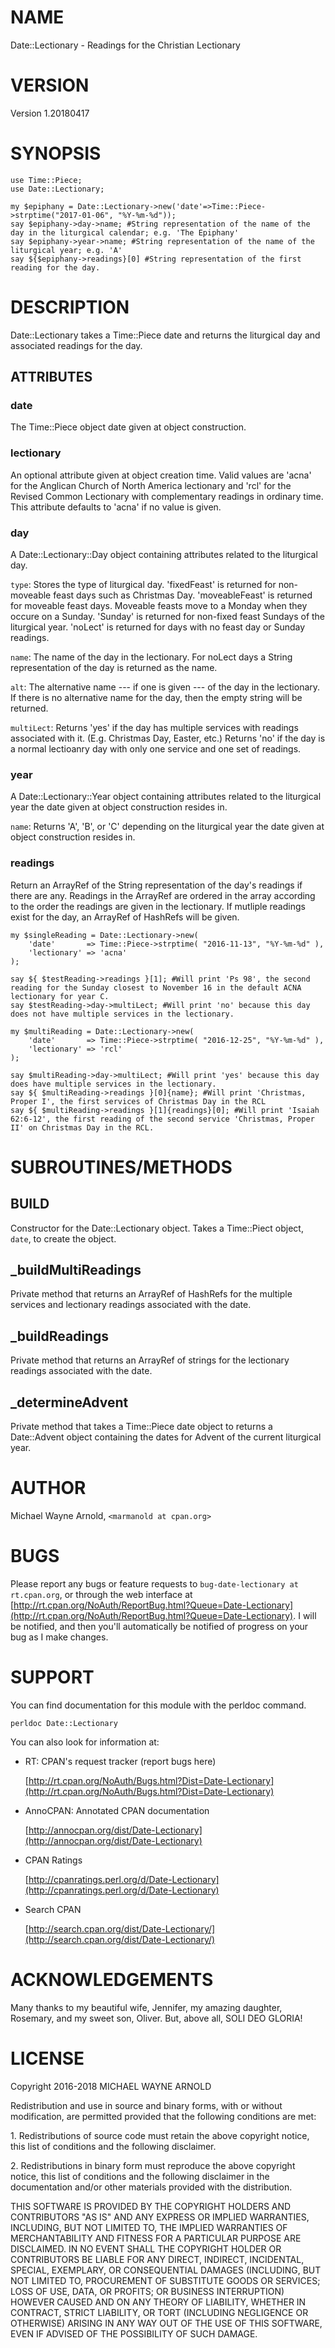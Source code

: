 # NAME

Date::Lectionary - Readings for the Christian Lectionary

# VERSION

Version 1.20180417

# SYNOPSIS

    use Time::Piece;
    use Date::Lectionary;

    my $epiphany = Date::Lectionary->new('date'=>Time::Piece->strptime("2017-01-06", "%Y-%m-%d"));
    say $epiphany->day->name; #String representation of the name of the day in the liturgical calendar; e.g. 'The Epiphany'
    say $epiphany->year->name; #String representation of the name of the liturgical year; e.g. 'A'
    say ${$epiphany->readings}[0] #String representation of the first reading for the day.

# DESCRIPTION

Date::Lectionary takes a Time::Piece date and returns the liturgical day and associated readings for the day.

## ATTRIBUTES

### date

The Time::Piece object date given at object construction.

### lectionary

An optional attribute given at object creation time.  Valid values are 'acna' for the Anglican Church of North America lectionary and 'rcl' for the Revised Common Lectionary with complementary readings in ordinary time.  This attribute defaults to 'acna' if no value is given.

### day

A Date::Lectionary::Day object containing attributes related to the liturgical day.

`type`: Stores the type of liturgical day. 'fixedFeast' is returned for non-moveable feast days such as Christmas Day. 'moveableFeast' is returned for moveable feast days.  Moveable feasts move to a Monday when they occure on a Sunday. 'Sunday' is returned for non-fixed feast Sundays of the liturgical year.  'noLect' is returned for days with no feast day or Sunday readings.

`name`: The name of the day in the lectionary.  For noLect days a String representation of the day is returned as the name.

`alt`: The alternative name --- if one is given --- of the day in the lectionary.  If there is no alternative name for the day, then the empty string will be returned.

`multiLect`: Returns 'yes' if the day has multiple services with readings associated with it.  (E.g. Christmas Day, Easter, etc.)  Returns 'no' if the day is a normal lectioanry day with only one service and one set of readings.

### year

A Date::Lectionary::Year object containing attributes related to the liturgical year the date given at object construction resides in.

`name`: Returns 'A', 'B', or 'C' depending on the liturgical year the date given at object construction resides in.

### readings

Return an ArrayRef of the String representation of the day's readings if there are any.  Readings in the ArrayRef are ordered in the array according to the order the readings are given in the lectionary.  If mutliple readings exist for the day, an ArrayRef of HashRefs will be given.

    my $singleReading = Date::Lectionary->new(
        'date'       => Time::Piece->strptime( "2016-11-13", "%Y-%m-%d" ),
        'lectionary' => 'acna'
    );

    say ${ $testReading->readings }[1]; #Will print 'Ps 98', the second reading for the Sunday closest to November 16 in the default ACNA lectionary for year C.
    say $testReading->day->multiLect; #Will print 'no' because this day does not have multiple services in the lectionary.

    my $multiReading = Date::Lectionary->new(
        'date'       => Time::Piece->strptime( "2016-12-25", "%Y-%m-%d" ),
        'lectionary' => 'rcl'
    );

    say $multiReading->day->multiLect; #Will print 'yes' because this day does have multiple services in the lectionary.
    say ${ $multiReading->readings }[0]{name}; #Will print 'Christmas, Proper I', the first services of Christmas Day in the RCL
    say ${ $multiReading->readings }[1]{readings}[0]; #Will print 'Isaiah 62:6-12', the first reading of the second service 'Christmas, Proper II' on Christmas Day in the RCL.

# SUBROUTINES/METHODS

## BUILD

Constructor for the Date::Lectionary object.  Takes a Time::Piect object, `date`, to create the object.

## \_buildMultiReadings

Private method that returns an ArrayRef of HashRefs for the multiple services and lectionary readings associated with the date.

## \_buildReadings

Private method that returns an ArrayRef of strings for the lectionary readings associated with the date.

## \_determineAdvent

Private method that takes a Time::Piece date object to returns a Date::Advent object containing the dates for Advent of the current liturgical year.

# AUTHOR

Michael Wayne Arnold, `<marmanold at cpan.org>`

# BUGS

Please report any bugs or feature requests to `bug-date-lectionary at rt.cpan.org`, or through
the web interface at [http://rt.cpan.org/NoAuth/ReportBug.html?Queue=Date-Lectionary](http://rt.cpan.org/NoAuth/ReportBug.html?Queue=Date-Lectionary).  I will be notified, and then you'll
automatically be notified of progress on your bug as I make changes.

# SUPPORT

You can find documentation for this module with the perldoc command.

    perldoc Date::Lectionary

You can also look for information at:

- RT: CPAN's request tracker (report bugs here)

    [http://rt.cpan.org/NoAuth/Bugs.html?Dist=Date-Lectionary](http://rt.cpan.org/NoAuth/Bugs.html?Dist=Date-Lectionary)

- AnnoCPAN: Annotated CPAN documentation

    [http://annocpan.org/dist/Date-Lectionary](http://annocpan.org/dist/Date-Lectionary)

- CPAN Ratings

    [http://cpanratings.perl.org/d/Date-Lectionary](http://cpanratings.perl.org/d/Date-Lectionary)

- Search CPAN

    [http://search.cpan.org/dist/Date-Lectionary/](http://search.cpan.org/dist/Date-Lectionary/)

# ACKNOWLEDGEMENTS

Many thanks to my beautiful wife, Jennifer, my amazing daughter, Rosemary, and my sweet son, Oliver.  But, above all, SOLI DEO GLORIA!

# LICENSE

Copyright 2016-2018 MICHAEL WAYNE ARNOLD

Redistribution and use in source and binary forms, with or without modification, are permitted provided that the following conditions are met:

1\. Redistributions of source code must retain the above copyright notice, this list of conditions and the following disclaimer.

2\. Redistributions in binary form must reproduce the above copyright notice, this list of conditions and the following disclaimer in the documentation and/or other materials provided with the distribution.

THIS SOFTWARE IS PROVIDED BY THE COPYRIGHT HOLDERS AND CONTRIBUTORS "AS IS" AND ANY EXPRESS OR IMPLIED WARRANTIES, INCLUDING, BUT NOT LIMITED TO, THE IMPLIED WARRANTIES OF MERCHANTABILITY AND FITNESS FOR A PARTICULAR PURPOSE ARE DISCLAIMED. IN NO EVENT SHALL THE COPYRIGHT HOLDER OR CONTRIBUTORS BE LIABLE FOR ANY DIRECT, INDIRECT, INCIDENTAL, SPECIAL, EXEMPLARY, OR CONSEQUENTIAL DAMAGES (INCLUDING, BUT NOT LIMITED TO, PROCUREMENT OF SUBSTITUTE GOODS OR SERVICES; LOSS OF USE, DATA, OR PROFITS; OR BUSINESS INTERRUPTION) HOWEVER CAUSED AND ON ANY THEORY OF LIABILITY, WHETHER IN CONTRACT, STRICT LIABILITY, OR TORT (INCLUDING NEGLIGENCE OR OTHERWISE) ARISING IN ANY WAY OUT OF THE USE OF THIS SOFTWARE, EVEN IF ADVISED OF THE POSSIBILITY OF SUCH DAMAGE.

